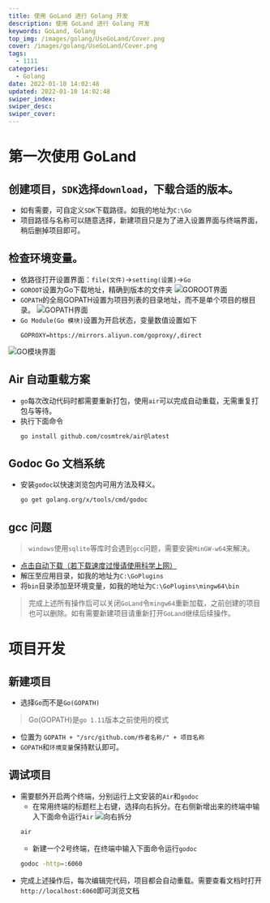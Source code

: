 ```yaml
---
title: 使用 GoLand 进行 Golang 开发
description: 使用 GoLand 进行 Golang 开发
keywords: GoLand, Golang
top_img: /images/golang/UseGoLand/Cover.png
cover: /images/golang/UseGoLand/Cover.png
tags:
  - 1111
categories:
  - Golang
date: 2022-01-10 14:02:48
updated: 2022-01-10 14:02:48
swiper_index:
swiper_desc:
swiper_cover:
---
```


# 第一次使用 GoLand

## 创建项目，`SDK`选择`download`，下载合适的版本。

* 如有需要，可自定义`SDK`下载路径。如我的地址为`C:\Go`
* 项目路径与名称可以随意选择，新建项目只是为了进入设置界面与终端界面，稍后删掉项目即可。

## 检查环境变量。
* 依路径打开设置界面：`file(文件)`->`setting(设置)`->`Go`
* `GOROOT`设置为Go下载地址，精确到版本的文件夹
![GOROOT界面](/images/golang/UseGoLand/01.png)
* `GOPATH`的全局GOPATH设置为项目列表的目录地址，而不是单个项目的根目录。
![GOPATH界面](/images/golang/UseGoLand/02.png)
* `Go Module(Go 模块)`设置为开启状态，变量数值设置如下
  ```text
  GOPROXY=https://mirrors.aliyun.com/goproxy/,direct
  ```
![GO模块界面](/images/golang/UseGoLand/03.png)

## Air 自动重载方案

* `go`每次改动代码时都需要重新打包，使用`air`可以完成自动重载，无需重复打包与等待。
* 执行下面命令
  ```bash
  go install github.com/cosmtrek/air@latest
  ```

## Godoc Go 文档系统

* 安装`godoc`以快速浏览包内可用方法及释义。
  ```bash
  go get golang.org/x/tools/cmd/godoc
  ```

## gcc 问题

> `windows`使用`sqlite`等库时会遇到`gcc`问题，需要安装`MinGW-w64`来解决。
* [点击自动下载（若下载速度过慢请使用科学上网）](https://versaweb.dl.sourceforge.net/project/mingw-w64/Toolchains%20targetting%20Win64/Personal%20Builds/mingw-builds/8.1.0/threads-posix/seh/x86_64-8.1.0-release-posix-seh-rt_v6-rev0.7z)
* 解压至应用目录，如我的地址为`C:\GoPlugins`
* 将`bin`目录添加至环境变量，如我的地址为`C:\GoPlugins\mingw64\bin`

> 完成上述所有操作后可以关闭`GoLand`令`mingw64`重新加载，之前创建的项目也可以删除。如有需要新建项目请重新打开`GoLand`继续后续操作。

# 项目开发

## 新建项目

* 选择`Go`而不是`Go(GOPATH)`
> Go(GOPATH)是`go 1.11`版本之前使用的模式
* 位置为 `GOPATH + "/src/github.com/作者名称/" + 项目名称`
* `GOPATH`和`环境变量`保持默认即可。

## 调试项目

* 需要额外开启两个终端，分别运行上文安装的`Air`和`godoc`
  * 在常用终端的标题栏上右键，选择向右拆分。在右侧新增出来的终端中输入下面命令运行`Air`
  ![向右拆分](/images/golang/UseGoLand/04.png)
  ```bash
  air
  ```
  * 新建一个2号终端，在终端中输入下面命令运行`godoc`
  ```bash
  godoc -http=:6060
  ```
* 完成上述操作后，每次编辑完代码，项目都会自动重载。需要查看文档时打开`http://localhost:6060`即可浏览文档
